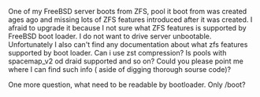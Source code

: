 
One of my FreeBSD server boots from ZFS, pool it boot from was created ages ago and missing lots of ZFS features introduced after it was created. I afraid to upgrade it because I not sure what ZFS features is supported by FreeBSD boot loader. I do not want to drive server unbootable. Unfortunately I also can't find any documentation about what zfs features supported by boot loader. Can i use zst compression? Is pools with spacemap_v2 od draid supported and so on? Could you please point me where I can find such info ( aside of digging thorough sourse code)? 

One more question, what need to be readable  by bootloader. Only /boot?

